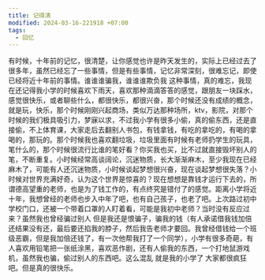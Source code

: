 ```yaml
---
title: 记得清
modified: 2024-03-16-221918 +07:00
tags:
  - 回忆
---
```


有时候，十年前的记忆，很清楚，让你感觉也许是昨天发生的，实际上已经过去了很多年，虽然已经忘了一些事情，但是有些事情，记忆非常深刻，很难忘记，即使已经将近十年前的事情。谁谁谁骗我，谁谁谁欺负我 这种事情，真的难忘，我现在还记得我小学的时候喜欢下雨天，喜欢那种滴滴答答的感觉，跟朋友一块踩水，感觉很快乐，或者聊些什么，都很快乐，都很兴奋，那个时候还没有成绩的概念，就是玩，快乐，那个时候刚刚兴起商场，类似万达那种场所，ktv，影院，对那个时候的我们极具吸引力，梦寐以求，不过我小学有很多小偷，真的偷东西，还是直接偷，不上体育课，大家走后去翻别人书包，有钱拿钱，有吃的拿吃的，有喝的拿喝的，那玩的。那个时候我也喜欢翻垃圾，垃圾里面有时候有老师扔学生的玩具，笔什么的，那个时候很流行比谁的笔好看？你买我也买，比不过就直接毁坏别人的笔，不断重复。小时候经常高谈阔论，沉迷物质，长大渐渐麻木，至少我现在已经麻木了，可能有人还沉迷物质，小时候谈起梦想很兴奋，现在谈起梦想很失落？小时候对世界充满好奇，认为这个世界是惊喜的？现在想想是靠钱才运行下去的，所谓德高望重的老师，也是为了钱工作的，有点终究是错付了的感觉。距离小学将近十年，我想曾经的老师也步入中年了吧，也有自己孩子，也老了吧。上次路过初中学校门口，还被一个带着口罩的人盯着看，可能是我初中老师？当时没有反应过来？虽然我也曾经骗过别人 但是我还是恨骗子，骗我的钱（有人承诺借我钱加倍还结果没有还，最后要还掐我的脖子，然后我告老师才要回。我曾经借钱给一个班级恶霸，但是我加倍还钱了，有一次他帮我打了一个同学），小学有很多奇葩，有人喜欢用铅笔把一张纸涂黑，喜欢恶作剧，还有人偷我的东西，一个打地鼠游戏机，虽然我也骗，偷过别人的东西吧。这么混乱 就是我的小学了 大家都很疯狂吧。但是真的很快乐。